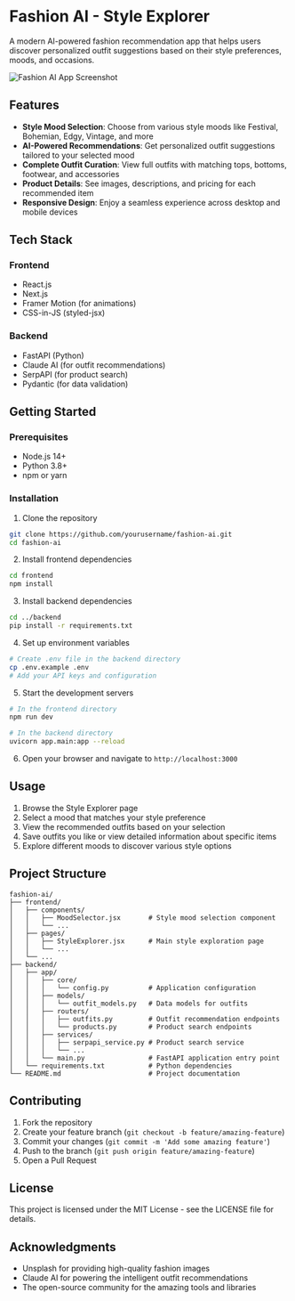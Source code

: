 # Fashion AI - Style Explorer

A modern AI-powered fashion recommendation app that helps users discover personalized outfit suggestions based on their style preferences, moods, and occasions.

![Fashion AI App Screenshot](https://images.unsplash.com/photo-1537832816519-689ad163238b?ixlib=rb-4.0.3&auto=format&fit=crop&w=1200&h=600&q=80)

## Features

- **Style Mood Selection**: Choose from various style moods like Festival, Bohemian, Edgy, Vintage, and more
- **AI-Powered Recommendations**: Get personalized outfit suggestions tailored to your selected mood
- **Complete Outfit Curation**: View full outfits with matching tops, bottoms, footwear, and accessories
- **Product Details**: See images, descriptions, and pricing for each recommended item
- **Responsive Design**: Enjoy a seamless experience across desktop and mobile devices

## Tech Stack

### Frontend
- React.js
- Next.js
- Framer Motion (for animations)
- CSS-in-JS (styled-jsx)

### Backend
- FastAPI (Python)
- Claude AI (for outfit recommendations)
- SerpAPI (for product search)
- Pydantic (for data validation)

## Getting Started

### Prerequisites
- Node.js 14+
- Python 3.8+
- npm or yarn

### Installation

1. Clone the repository
```bash
git clone https://github.com/yourusername/fashion-ai.git
cd fashion-ai
```

2. Install frontend dependencies
```bash
cd frontend
npm install
```

3. Install backend dependencies
```bash
cd ../backend
pip install -r requirements.txt
```

4. Set up environment variables
```bash
# Create .env file in the backend directory
cp .env.example .env
# Add your API keys and configuration
```

5. Start the development servers
```bash
# In the frontend directory
npm run dev

# In the backend directory
uvicorn app.main:app --reload
```

6. Open your browser and navigate to `http://localhost:3000`

## Usage

1. Browse the Style Explorer page
2. Select a mood that matches your style preference
3. View the recommended outfits based on your selection
4. Save outfits you like or view detailed information about specific items
5. Explore different moods to discover various style options

## Project Structure

```
fashion-ai/
├── frontend/
│   ├── components/
│   │   ├── MoodSelector.jsx       # Style mood selection component
│   │   └── ...
│   ├── pages/
│   │   ├── StyleExplorer.jsx      # Main style exploration page
│   │   └── ...
│   └── ...
├── backend/
│   ├── app/
│   │   ├── core/
│   │   │   └── config.py          # Application configuration
│   │   ├── models/
│   │   │   └── outfit_models.py   # Data models for outfits
│   │   ├── routers/
│   │   │   ├── outfits.py         # Outfit recommendation endpoints
│   │   │   └── products.py        # Product search endpoints
│   │   ├── services/
│   │   │   ├── serpapi_service.py # Product search service
│   │   │   └── ...
│   │   └── main.py                # FastAPI application entry point
│   └── requirements.txt           # Python dependencies
└── README.md                      # Project documentation
```

## Contributing

1. Fork the repository
2. Create your feature branch (`git checkout -b feature/amazing-feature`)
3. Commit your changes (`git commit -m 'Add some amazing feature'`)
4. Push to the branch (`git push origin feature/amazing-feature`)
5. Open a Pull Request

## License

This project is licensed under the MIT License - see the LICENSE file for details.

## Acknowledgments

- Unsplash for providing high-quality fashion images
- Claude AI for powering the intelligent outfit recommendations
- The open-source community for the amazing tools and libraries 
